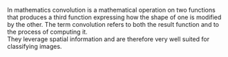 In mathematics convolution is a mathematical operation on two functions that produces a third function expressing how the shape of one is modified by the other. The term convolution refers to both the result function and to the process of computing it.  
They leverage spatial information and are therefore very well suited for classifying images. 

